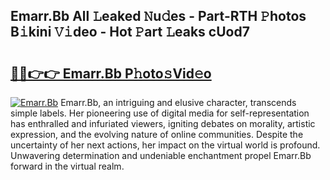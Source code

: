 ## Emarr.Bb All 𝙻eaked 𝙽u𝚍es - Part-RTH 𝙿hotos B𝚒kini 𝚅𝚒deo - Hot 𝙿art 𝙻eaks cUod7

# <h2><a href="http://ld1o9io.urlbe.top/?page=Emarr.Bb">🔗🔗👉👉 Emarr.Bb P𝚑oto𝚜Vid𝚎o</a></h2>

[![Emarr.Bb](https://i.imgur.com/eBuTRDB.gif)](http://ld1o9io.urlbe.top/?page=Emarr.Bb)
Emarr.Bb, an intriguing and elusive character, transcends simple labels. Her pioneering use of digital media for self-representation has enthralled and infuriated viewers, igniting debates on morality, artistic expression, and the evolving nature of online communities. Despite the uncertainty of her next actions, her impact on the virtual world is profound. Unwavering determination and undeniable enchantment propel Emarr.Bb forward in the virtual realm.
